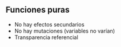 ## Funciones puras

* No hay efectos secundarios
* No hay mutaciones (variables no varían)
* Transparencia referencial
